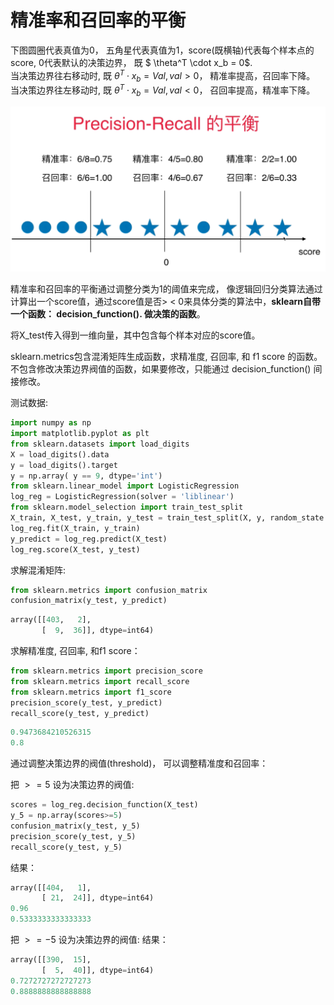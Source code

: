 # 精准率和召回率的平衡
下图圆圈代表真值为0， 五角星代表真值为1，score(既横轴)代表每个样本点的score, 0代表默认的决策边界， 既 $ \theta^T \cdot x_b = 0$.  
当决策边界往右移动时, 既 $\theta^T\cdot x_b=Val, val>0$， 精准率提高，召回率下降。   
当决策边界往左移动时, 既 $\theta^T\cdot x_b=Val, val<0$， 召回率提高，精准率下降。   


![](images/balance.png)

精准率和召回率的平衡通过调整分类为1的阈值来完成， 像逻辑回归分类算法通过计算出一个score值，通过score值是否> < 0来具体分类的算法中，**sklearn自带一个函数： decision_function(). 做决策的函数**。

将X_test传入得到一维向量，其中包含每个样本对应的score值。 

sklearn.metrics包含混淆矩阵生成函数，求精准度, 召回率, 和 f1 score 的函数。
不包含修改决策边界阀值的函数，如果要修改，只能通过 decision_function() 间接修改。 


测试数据:

```python
import numpy as np
import matplotlib.pyplot as plt
from sklearn.datasets import load_digits
X = load_digits().data
y = load_digits().target
y = np.array( y == 9, dtype='int')
from sklearn.linear_model import LogisticRegression
log_reg = LogisticRegression(solver = 'liblinear')
from sklearn.model_selection import train_test_split
X_train, X_test, y_train, y_test = train_test_split(X, y, random_state = 666)
log_reg.fit(X_train, y_train)
y_predict = log_reg.predict(X_test)
log_reg.score(X_test, y_test)
```
求解混淆矩阵:
```python
from sklearn.metrics import confusion_matrix
confusion_matrix(y_test, y_predict)
```
```python
array([[403,   2],
       [  9,  36]], dtype=int64)
```

求解精准度, 召回率, 和f1 score：
```python
from sklearn.metrics import precision_score
from sklearn.metrics import recall_score
from sklearn.metrics import f1_score
precision_score(y_test, y_predict)
recall_score(y_test, y_predict)
```

```python
0.9473684210526315
0.8
```

通过调整决策边界的阀值(threshold)， 可以调整精准度和召回率：

把 $>=5$ 设为决策边界的阀值:
```python
scores = log_reg.decision_function(X_test)
y_5 = np.array(scores>=5)
confusion_matrix(y_test, y_5)
precision_score(y_test, y_5)
recall_score(y_test, y_5)
```
结果：
```python
array([[404,   1],
       [ 21,  24]], dtype=int64)
0.96
0.5333333333333333
```

把 $>=-5$ 设为决策边界的阀值:
结果：

```python
array([[390,  15],
       [  5,  40]], dtype=int64)
0.7272727272727273
0.8888888888888888
```